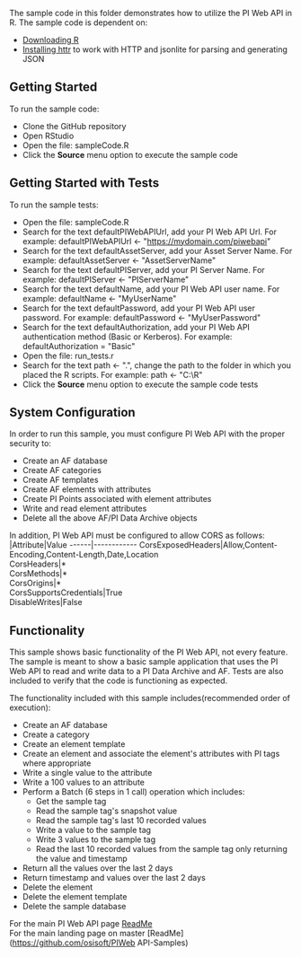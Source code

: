 The sample code in this folder demonstrates how to utilize the PI Web API in R. The sample code is dependent on:
- [Downloading R](https://cran.r-project.org/mirrors.html)
- [Installing httr](https://cran.r-project.org/web/packages/httr/index.html) to work with HTTP and jsonlite for parsing and generating JSON


Getting Started
------------

To run the sample code:
- Clone the GitHub repository
- Open RStudio  
- Open the file: sampleCode.R  
- Click the __Source__ menu option to execute the sample code  


Getting Started with Tests
------------

To run the sample tests:
- Open the file: sampleCode.R 
- Search for the text defaultPIWebAPIUrl, add your PI Web API Url.  For example:  defaultPIWebAPIUrl <- "https://mydomain.com/piwebapi"
- Search for the text defaultAssetServer, add your Asset Server Name.  For example:  defaultAssetServer <- "AssetServerName"
- Search for the text defaultPIServer, add your PI Server Name.  For example:  defaultPIServer <- "PIServerName"
- Search for the text defaultName, add your PI Web API user name.  For example:  defaultName <- "MyUserName"
- Search for the text defaultPassword, add your PI Web API user password.  For example:  defaultPassword <- "MyUserPassword"
- Search for the text defaultAuthorization, add your PI Web API authentication method (Basic or Kerberos).  For example:  defaultAuthorization = "Basic"
- Open the file: run_tests.r
- Search for the text path <- ".", change the path to the folder in which you placed the R scripts. For example: path <- "C:\R"
- Click the __Source__ menu option to execute the sample code tests

System Configuration
----------------------------

In order to run this sample, you must configure PI Web API with the proper security to:
- Create an AF database
- Create AF categories
- Create AF templates
- Create AF elements with attributes
- Create PI Points associated with element attributes
- Write and read element attributes
- Delete all the above AF/PI Data Archive objects  

In addition, PI Web API must be configured to allow CORS as follows:  
|Attribute|Value 
------|------------
CorsExposedHeaders|Allow,Content-Encoding,Content-Length,Date,Location  
CorsHeaders|*  
CorsMethods|*  
CorsOrigins|*  
CorsSupportsCredentials|True  
DisableWrites|False  


Functionality
------------

This sample shows basic functionality of the PI Web API, not every feature. The sample is meant to show a basic sample application that uses the PI Web API to read and write data to a PI Data Archive and AF. Tests are also included to verify that the code is functioning as expected.

The functionality included with this sample includes(recommended order of execution):
- Create an AF database
- Create a category
- Create an element template
- Create an element and associate the element's attributes with PI tags where appropriate
- Write a single value to the attribute
- Write a 100 values to an attribute
- Perform a Batch (6 steps in 1 call) operation which includes:  
  - Get the sample tag  
  - Read the sample tag's snapshot value  
  - Read the sample tag's last 10 recorded values  
  - Write a value to the sample tag  
  - Write 3 values to the sample tag  
  - Read the last 10 recorded values from the sample tag only returning the value and timestamp
- Return all the values over the last 2 days
- Return timestamp and values over the last 2 days  
- Delete the element
- Delete the element template
- Delete the sample database


For the main PI Web API page [ReadMe](../)  
For the main landing page on master [ReadMe](https://github.com/osisoft/PIWeb API-Samples)
